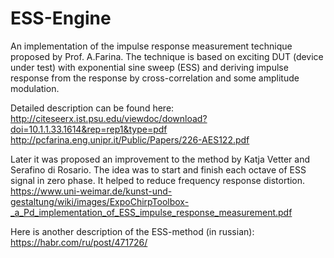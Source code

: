 # ESS-Engine
An implementation of the impulse response measurement technique proposed by Prof. A.Farina.
The technique is based on exciting DUT (device under test) with exponential sine sweep (ESS) and deriving impulse response from the response by cross-correlation and some amplitude modulation.

Detailed description can be found here:
http://citeseerx.ist.psu.edu/viewdoc/download?doi=10.1.1.33.1614&rep=rep1&type=pdf
http://pcfarina.eng.unipr.it/Public/Papers/226-AES122.pdf

Later it was proposed an improvement to the method by Katja Vetter and Serafino di Rosario. The idea was to start and finish each octave of ESS signal in zero phase. It helped to reduce frequency response distortion.
https://www.uni-weimar.de/kunst-und-gestaltung/wiki/images/ExpoChirpToolbox-_a_Pd_implementation_of_ESS_impulse_response_measurement.pdf

Here is another description of the ESS-method (in russian):
https://habr.com/ru/post/471726/
